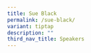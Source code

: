 ```yaml
---
title: Sue Black
permalink: /sue-black/
variant: tiptap
description: ""
third_nav_title: Speakers
---
```

